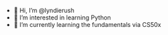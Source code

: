 - 👋 Hi, I’m @lyndierush
- 👀 I’m interested in learning Python
- 🌱 I’m currently learning the fundamentals via CS50x

<!---
lyndierush/lyndierush is a ✨ special ✨ repository because its `README.md` (this file) appears on your GitHub profile.
You can click the Preview link to take a look at your changes.
--->
